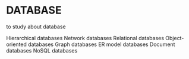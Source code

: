 # DATABASE
to study about database

Hierarchical databases
Network databases
Relational databases
Object-oriented databases
Graph databases
ER model databases
Document databases
NoSQL databases






